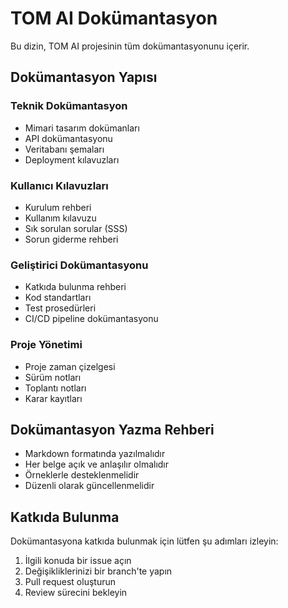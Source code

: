 # TOM AI Dokümantasyon

Bu dizin, TOM AI projesinin tüm dokümantasyonunu içerir.

## Dokümantasyon Yapısı

### Teknik Dokümantasyon
- Mimari tasarım dokümanları
- API dokümantasyonu
- Veritabanı şemaları
- Deployment kılavuzları

### Kullanıcı Kılavuzları
- Kurulum rehberi
- Kullanım kılavuzu
- Sık sorulan sorular (SSS)
- Sorun giderme rehberi

### Geliştirici Dokümantasyonu
- Katkıda bulunma rehberi
- Kod standartları
- Test prosedürleri
- CI/CD pipeline dokümantasyonu

### Proje Yönetimi
- Proje zaman çizelgesi
- Sürüm notları
- Toplantı notları
- Karar kayıtları

## Dokümantasyon Yazma Rehberi

- Markdown formatında yazılmalıdır
- Her belge açık ve anlaşılır olmalıdır
- Örneklerle desteklenmelidir
- Düzenli olarak güncellenmelidir

## Katkıda Bulunma

Dokümantasyona katkıda bulunmak için lütfen şu adımları izleyin:
1. İlgili konuda bir issue açın
2. Değişikliklerinizi bir branch'te yapın
3. Pull request oluşturun
4. Review sürecini bekleyin 